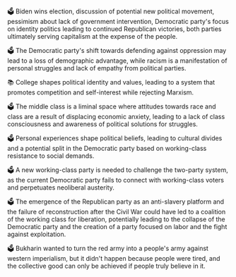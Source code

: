 🗳️ Biden wins election, discussion of potential new political movement, pessimism about lack of government intervention, Democratic party's focus on identity politics leading to continued Republican victories, both parties ultimately serving capitalism at the expense of the people.

🗳️ The Democratic party's shift towards defending against oppression may lead to a loss of demographic advantage, while racism is a manifestation of personal struggles and lack of empathy from political parties.

📚 College shapes political identity and values, leading to a system that promotes competition and self-interest while rejecting Marxism.

🗳️ The middle class is a liminal space where attitudes towards race and class are a result of displacing economic anxiety, leading to a lack of class consciousness and awareness of political solutions for struggles.

🗳️ Personal experiences shape political beliefs, leading to cultural divides and a potential split in the Democratic party based on working-class resistance to social demands.

🗳️ A new working-class party is needed to challenge the two-party system, as the current Democratic party fails to connect with working-class voters and perpetuates neoliberal austerity.

🗳️ The emergence of the Republican party as an anti-slavery platform and the failure of reconstruction after the Civil War could have led to a coalition of the working class for liberation, potentially leading to the collapse of the Democratic party and the creation of a party focused on labor and the fight against exploitation.

🗳️ Bukharin wanted to turn the red army into a people's army against western imperialism, but it didn't happen because people were tired, and the collective good can only be achieved if people truly believe in it.

